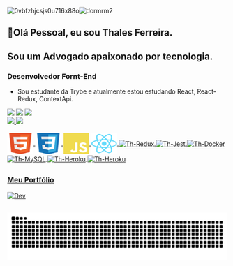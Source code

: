 ![0vbfzhjcsjs0u716x88o](https://user-images.githubusercontent.com/99926224/178134923-f6352f32-196b-49bc-bfa0-563d8293a796.gif)![dormrm2](https://user-images.githubusercontent.com/99926224/178135121-18b9d95f-767c-4a59-a5ae-6b0f6d841659.gif)

## 👋Olá Pessoal, eu sou Thales Ferreira.

## Sou um Advogado apaixonado por tecnologia.

### Desenvolvedor Fornt-End

- Sou estudante da Trybe e atualmente estou estudando React, React-Redux, ContextApi.

<div>
  <a href = "mailto:thalesferreira190@gmail.com"><img src="https://img.shields.io/badge/Gmail-D14836?style=for-the-badge&logo=gmail&logoColor=white" target="_blank"></a>
  <a href="https://www.linkedin.com/in/thales-david-ferreira-a47378107/" target="_blank"><img src="https://img.shields.io/badge/-LinkedIn-%230077B5?style=for-the-badge&logo=linkedin&logoColor=white" target="_blank" /></a> 
  <a href="https://api.whatsapp.com/send?phone=5516992746725" target="_blank"><img src="https://img.shields.io/badge/WhatsApp-25D366?style=for-the-badge&logo=whatsapp&logoColor=white" target="_blank"></a>
</div>

<div style="display: inline_block">
  <a href="https://github.com/ThalesDFerreira"/>
  <img height="180em" src="https://github-readme-stats.vercel.app/api?username=ThalesDFerreira&show_icons=true&theme=dracula&include_all_commits=true&count_private=true"/>
  <img height="180em" src="https://github-readme-stats.vercel.app/api/top-langs/?username=ThalesDFerreira&layout=compact&langs_count=7&theme=dark"/>
</div>

<div style="display: inline_block"><br>
  <img align="center" alt="Th-HTML" height="50" width="60" src="https://raw.githubusercontent.com/devicons/devicon/master/icons/html5/html5-original.svg" />
  <img align="center" alt="Th-CSS" height="50" width="60" src="https://raw.githubusercontent.com/devicons/devicon/master/icons/css3/css3-original.svg" />
  <img align="center" alt="Th-Js" height="50" width="60" src="https://raw.githubusercontent.com/devicons/devicon/master/icons/javascript/javascript-plain.svg" />
  <img align="center" alt="Th-React" height="50" width="60" src="https://raw.githubusercontent.com/devicons/devicon/master/icons/react/react-original.svg" />
  <img align="center" alt="Th-Redux" height="50" width="60" src="https://cdn.jsdelivr.net/gh/devicons/devicon/icons/redux/redux-original.svg" />
  <img align="center" alt="Th-Jest" height="50" width="60" src="https://cdn.jsdelivr.net/gh/devicons/devicon/icons/jest/jest-plain.svg" />
  <img align="center" alt="Th-Docker" height="50" width="60" src="https://cdn.jsdelivr.net/gh/devicons/devicon/icons/docker/docker-original.svg" />
  <img align="center" alt="Th-MySQL" height="50" width="60" src="https://cdn.jsdelivr.net/gh/devicons/devicon/icons/mysql/mysql-original-wordmark.svg" />
  <img align="center" alt="Th-Heroku" height="50" width="60" src="https://cdn.jsdelivr.net/gh/devicons/devicon/icons/heroku/heroku-original-wordmark.svg" />
  <img align="center" alt="Th-Heroku" height="50" width="60" src="https://cdn.jsdelivr.net/gh/devicons/devicon/icons/sequelize/sequelize-original-wordmark.svg" />
</div>

##
### Meu Portfólio
<div style="display: inline_block">
  <a href="https://thalesdferreira.github.io"/>
  <img align="center" alt="Dev" height="100" width="100" src="https://cdn.jsdelivr.net/gh/devicons/devicon/icons/devicon/devicon-original.svg" />
</div>

##

<div>
  
  ![Snake animation](https://github.com/ThalesDFerreira/ThalesDFerreira/blob/output/github-contribution-grid-snake.svg)
  
</div>
